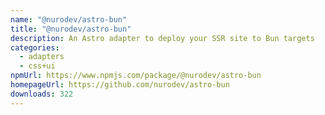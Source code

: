 ```yaml
---
name: "@nurodev/astro-bun"
title: "@nurodev/astro-bun"
description: An Astro adapter to deploy your SSR site to Bun targets
categories:
  - adapters
  - css+ui
npmUrl: https://www.npmjs.com/package/@nurodev/astro-bun
homepageUrl: https://github.com/nurodev/astro-bun
downloads: 322
---
```


